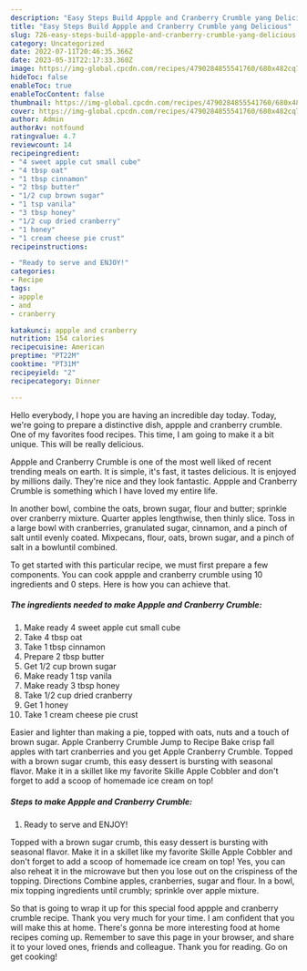 ```yaml
---
description: "Easy Steps Build Appple and Cranberry Crumble yang Delicious"
title: "Easy Steps Build Appple and Cranberry Crumble yang Delicious"
slug: 726-easy-steps-build-appple-and-cranberry-crumble-yang-delicious
category: Uncategorized
date: 2022-07-11T20:46:35.366Z
date: 2023-05-31T22:17:33.360Z
image: https://img-global.cpcdn.com/recipes/4790284855541760/680x482cq70/appple-and-cranberry-crumble-recipe-main-photo.jpg
hideToc: false
enableToc: true
enableTocContent: false
thumbnail: https://img-global.cpcdn.com/recipes/4790284855541760/680x482cq70/appple-and-cranberry-crumble-recipe-main-photo.jpg
cover: https://img-global.cpcdn.com/recipes/4790284855541760/680x482cq70/appple-and-cranberry-crumble-recipe-main-photo.jpg
author: Admin
authorAv: notfound
ratingvalue: 4.7
reviewcount: 14
recipeingredient:
- "4 sweet apple cut small cube"
- "4 tbsp oat"
- "1 tbsp cinnamon"
- "2 tbsp butter"
- "1/2 cup brown sugar"
- "1 tsp vanila"
- "3 tbsp honey"
- "1/2 cup dried cranberry"
- "1 honey"
- "1 cream cheese pie crust"
recipeinstructions:

- "Ready to serve and ENJOY!"
categories:
- Recipe
tags:
- appple
- and
- cranberry

katakunci: appple and cranberry 
nutrition: 154 calories
recipecuisine: American
preptime: "PT22M"
cooktime: "PT31M"
recipeyield: "2"
recipecategory: Dinner

---
```



Hello everybody, I hope you are having an incredible day today. Today, we're going to prepare a distinctive dish, appple and cranberry crumble. One of my favorites food recipes. This time, I am going to make it a bit unique. This will be really delicious.

Appple and Cranberry Crumble is one of the most well liked of recent trending meals on earth. It is simple, it's fast, it tastes delicious. It is enjoyed by millions daily. They're nice and they look fantastic. Appple and Cranberry Crumble is something which I have loved my entire life.

In another bowl, combine the oats, brown sugar, flour and butter; sprinkle over cranberry mixture. Quarter apples lengthwise, then thinly slice. Toss in a large bowl with cranberries, granulated sugar, cinnamon, and a pinch of salt until evenly coated. Mixpecans, flour, oats, brown sugar, and a pinch of salt in a bowluntil combined.


To get started with this particular recipe, we must first prepare a few components. You can cook appple and cranberry crumble using 10 ingredients and 0 steps. Here is how you can achieve that.

<!--inarticleads1-->

##### The ingredients needed to make Appple and Cranberry Crumble:

1. Make ready 4 sweet apple cut small cube
1. Take 4 tbsp oat
1. Take 1 tbsp cinnamon
1. Prepare 2 tbsp butter
1. Get 1/2 cup brown sugar
1. Make ready 1 tsp vanila
1. Make ready 3 tbsp honey
1. Take 1/2 cup dried cranberry
1. Get 1 honey
1. Take 1 cream cheese pie crust


Easier and lighter than making a pie, topped with oats, nuts and a touch of brown sugar. Apple Cranberry Crumble Jump to Recipe Bake crisp fall apples with tart cranberries and you get Apple Cranberry Crumble. Topped with a brown sugar crumb, this easy dessert is bursting with seasonal flavor. Make it in a skillet like my favorite Skille Apple Cobbler and don&#39;t forget to add a scoop of homemade ice cream on top! 

<!--inarticleads2-->

##### Steps to make Appple and Cranberry Crumble:


1. Ready to serve and ENJOY!

Topped with a brown sugar crumb, this easy dessert is bursting with seasonal flavor. Make it in a skillet like my favorite Skille Apple Cobbler and don&#39;t forget to add a scoop of homemade ice cream on top! Yes, you can also reheat it in the microwave but then you lose out on the crispiness of the topping. Directions Combine apples, cranberries, sugar and flour. In a bowl, mix topping ingredients until crumbly; sprinkle over apple mixture. 

So that is going to wrap it up for this special food appple and cranberry crumble recipe. Thank you very much for your time. I am confident that you will make this at home. There's gonna be more interesting food at home recipes coming up. Remember to save this page in your browser, and share it to your loved ones, friends and colleague. Thank you for reading. Go on get cooking!
